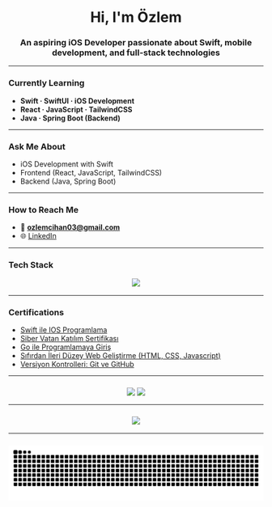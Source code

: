 <h1 align="center">Hi, I'm Özlem </h1>
<h3 align="center">An aspiring iOS Developer passionate about Swift, mobile development, and full-stack technologies</h3>

---

### Currently Learning
- **Swift · SwiftUI · iOS Development**
- **React · JavaScript · TailwindCSS**
- **Java · Spring Boot (Backend)**

---

### Ask Me About
- iOS Development with Swift
- Frontend (React, JavaScript, TailwindCSS)
- Backend (Java, Spring Boot)

---

### How to Reach Me
- 📧 **ozlemcihan03@gmail.com**  
- 🌐 [LinkedIn](https://www.linkedin.com/in/%C3%B6zlem-cihan-75947a294/)  

---

### Tech Stack
<p align="center">
  <img src="https://skillicons.dev/icons?i=swift,apple,java,react,js,tailwind,spring" />
</p>

---

### Certifications
- [Swift ile IOS Programlama](https://www.btkakademi.gov.tr/portal/certificate/validate?certificateId=kK1hbVJ1ep)  
- [Siber Vatan Katılım Sertifikası](https://drdogrulama.sanayi.gov.tr/tr/verify/99153571788489/)
- [Go ile Programlamaya Giriş](https://www.btkakademi.gov.tr/portal/certificate/validate?certificateId=BozfGKPm2P)
- [Sıfırdan İleri Düzey Web Geliştirme (HTML, CSS, Javascript)](https://www.udemy.com/certificate/UC-932cf849-d64c-4c8c-87a1-9d99b25aefe0/)
- [Versiyon Kontrolleri: Git ve GitHub](https://www.btkakademi.gov.tr/portal/certificate/validate?certificateId=NowfrG9v9r)

---

###
<p align="center">
  <img src="https://github-readme-stats.vercel.app/api?username=oslemcihan&show_icons=true&theme=tokyonight&hide_border=true&border_radius=15" height="180"/>
  <img src="https://github-readme-stats.vercel.app/api/top-langs/?username=oslemcihan&layout=compact&theme=tokyonight&hide_border=true&border_radius=15" height="180"/>
</p>

---

###
<p align="center">
  <img src="https://streak-stats.demolab.com?user=oslemcihan&theme=tokyonight&hide_border=true&border_radius=15" height="200"/>
</p>

---

###
<p align="center">
  <picture>
    <source media="(prefers-color-scheme: dark)" srcset="https://raw.githubusercontent.com/oslemcihan/oslemcihan/output/github-contribution-grid-snake-dark.svg">
    <source media="(prefers-color-scheme: light)" srcset="https://raw.githubusercontent.com/oslemcihan/oslemcihan/output/github-contribution-grid-snake.svg">
    <img alt="github contribution grid snake animation" src="https://raw.githubusercontent.com/oslemcihan/oslemcihan/output/github-contribution-grid-snake.svg">
  </picture>
</p>

